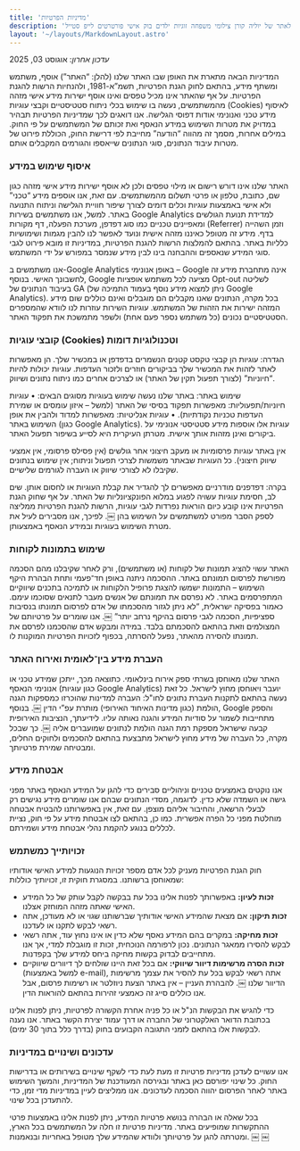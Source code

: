 ```yaml
---
title: 'מדיניות הפרטיות'
description: 'עמוד מדיניות הפרטיות לאתר של יוליה קורן צילומי משפחה זוגיות ילדים בוק אישי פורטרטים לייפ סטייל'
layout: '~/layouts/MarkdownLayout.astro'
---
```


_עדכון אחרון_: אוגוסט 03, 2025

המדיניות הבאה מתארת את האופן שבו האתר שלנו (להלן: “האתר”) אוסף, משתמש ומשתף מידע, בהתאם לחוק הגנת הפרטיות, תשמ”א-1981, ולהנחיות הרשות להגנת הפרטיות. על אף שהאתר אינו מכיל טפסים ואינו אוסף ישירות מידע אישי מזהה מהמשתמשים, נעשה בו שימוש בכלי ניתוח סטטיסטיים וקבצי עוגיות (Cookies) לאיסוף מידע טכני ואנונימי אודות דפוסי הגלישה. אנו דואגים לכך שמדיניות הפרטיות תבהיר במדויק את מטרות השימוש במידע הנאסף ואת זכותם של המשתמשים על פי החוק. במילים אחרות, מסמך זה מהווה “הודעה” מחייבת לפי דרישת החוק, הכוללת פירוט של מטרות עיבוד הנתונים, סוגי הנתונים שייאספו והגורמים המקבלים אותם.

### איסוף שימוש במידע

האתר שלנו אינו דורש רישום או מילוי טפסים ולכן לא אוסף ישירות מידע אישי מזהה כגון שם, כתובת, טלפון או פרטי תשלום מהמשתמשים. עם זאת, אנו אוספים מידע “טכני” ולא אישי באמצעות עוגיות וכלים דומים לצורך שיפור חוויית הגלישה וניתוח התנועה באתר. למשל, אנו משתמשים בשירות Google Analytics למדידת תנועת הגולשים ומאפיינים טכניים כמו סוג דפדפן, מערכת הפעלה, דף מקורות (Referrer) וזמן השהייה בדף. מידע זה מטופל כאיננו מזהה אישית ונועד לאפשר לנו להבין מגמות ושימושיות כלליות באתר. בהתאם להמלצות הרשות להגנת הפרטיות, במדיניות זו מובא פירוט לגבי סוגי המידע שנאספים וההבחנה בינו לבין מידע שנמסר במפורש על ידי המשתמש.

אנו משתמשים ב-Google Analytics באופן אנונימי – Google אינה מתחברת מידע זה לחשבונך האישי. בנוסף, Google מציעה לכל משתמש אופציות Opt-out לשליטה בעיבוד הנתונים של GA (ניתן למצוא מידע נוסף בעמוד התמיכה של Google Analytics). בכל מקרה, הנתונים שאנו מקבלים הם מוגבלים ואינם כוללים שום מידע המזהה ישירות את הזהות של המשתמש. עוגיות השירות עוזרות לנו לוודא שהמספרים הסטטיסטיים נכונים (כל משתמש נספר פעם אחת) ולשפר מתמשכת את תפקוד האתר.

### קובצי עוגיות (Cookies) וטכנולוגיות דומות

הגדרה: עוגיות הן קבצי טקסט קטנים הנשמרים בדפדפן או במכשיר שלך. הן מאפשרות לאתר לזהות את המכשיר שלך בביקורים חוזרים ולזכור העדפות. עוגיות יכולות להיות “חיוניות” (לצורך תפעול תקין של האתר) או לצרכים אחרים כמו ניתוח נתונים ושיווק.

שימוש באתר: באתר שלנו נעשה שימוש בעוגיות מסוגים הבאים:
	•	עוגיות חיוניות/תפעוליות: מאפשרות תפקוד בסיסי של האתר (למשל – איזון עומסים או שמירת העדפות טכניות נקודתיות).
	•	עוגיות אנליטיות: מאפשרות למדוד ולהבין את אופן השימוש באתר (כגון Google Analytics). עוגיות אלו אוספות מידע סטטיסטי אנונימי על ביקורים ואינן מזהות אותך אישית. מטרתן העיקרית היא לסייע בשיפור תפעול האתר.

אין באתר עוגיות פרסומיות או מעקב חיצוני אחר גולשים (אין פסילס פרסומי, אין אמצעי שיווק חיצוני). כל העוגיות שבאתר משמשות לצרכי תפעול וניתוח; אין שימוש בנתונים שקיבלו לא לצורכי שיווק או העברה לגורמים שלישיים.

בקרה: דפדפנים מודרניים מאפשרים לך להגדיר את קבלת העוגיות או לחסום אותן. שים לב, חסימת עוגיות עשויה לפגוע במלוא הפונקציונליות של האתר. על אף שחוק הגנת הפרטיות אינו קובע כיום הוראות נפרדות לגבי עוגיות, הרשות להגנת הפרטיות ממליצה לספק הסבר מפורט למשתמשים על השימוש בהן ￼. לפיכך, אנו מסבירים לעיל את מטרת השימוש בעוגיות ובמידע הנאסף באמצעותן.

### שימוש בתמונות לקוחות

האתר עשוי להציג תמונות של לקוחות (או משתמשים), ורק לאחר שקיבלנו מהם הסכמה מפורשת לפרסום תמונתם באתר. ההסכמה ניתנה באופן חד־פעמי ותחת הבהרת היקף השימוש – התמונות ישמשו להצגת פרופיל הלקוחות או לתמיכה בתכנים שיווקיים המתפרסמים באתר. לא נפרסם את תמונתם של אנשים מעבר לתנאים שסוכמו עימם. כאמור בפסיקה ישראלית, “לא ניתן לגזור מהסכמתו של אדם לפרסום תמונתו בנסיבות ספציפיות, הסכמה לגבי פרסום בהיקף נרחב יותר” ￼. אנו שומרים על פרטיותם של המצולמים וזאת בהתאם להסכמתם בלבד. במידה ומבקש אדם שהסכמנו לפרסם את תמונתו להסירה מהאתר, נפעל להסרתה, בכפוף לזכויות הפרטיות המוקנות לו.

### העברת מידע בין־לאומית ואירוח האתר

האתר שלנו מאוחסן בשרתי ספק אירוח בינלאומי. כתוצאה מכך, ייתכן שמידע טכני או אנונימי הנאסף (כגון עוגיות Google Analytics) יועבר ויאוחסן מחוץ לישראל. כל זאת נעשה בהתאם לתקנות העברת נתונים לחו"ל: העברה למדינות שהוכרזו כמספקות הגנה הולמת (כגון מדינות האיחוד האירופי) מותרת עפ”י הדין ￼. בנוסף, Google והספק מתחייבות לשמור על סודיות המידע והגנה נאותה עליו. לידיעתך, הנציבות האירופית קבעה שישראל מספקת רמת הגנה הולמת לנתונים שמועברים אליה ￼. כך שבכל מקרה, כל העברה של מידע מחוץ לישראל מתבצעת בהתאם להסכמים ולחוקים החלים, ומבטיחה שמירת פרטיותך.

### אבטחת מידע

אנו נוקטים באמצעים טכניים וניהוליים סבירים כדי להגן על המידע הנאסף באתר מפני גישה או השמדה שלא כדין. לדוגמה, מסדי הנתונים שבהם אנו שומרים מידע נגישים רק לבעלי הרשאה, והחיבור אליהם מוצפן. עם זאת, אין באפשרותנו להבטיח אבטחה מוחלטת מפני כל הפרה אפשרית. כמו כן, בהתאם לצו אבטחת מידע על פי חוק, נציית לכללים בנוגע להקמת נהלי אבטחת מידע ושמירתם.

### זכויותייך כמשתמש

חוק הגנת הפרטיות מעניק לכל אדם מספר זכויות הנוגעות למידע האישי אודותיו שמאוחסן ברשותנו. במסגרת חוקית זו, זכויותיך כוללות:

- **זכות לעיון:** באפשרותך לפנות אלינו בכל עת בבקשה לקבל עותק של כל המידע האישי שאתה מזהה המוחזק אצלנו.
- **זכות תיקון:** אם מצאת שהמידע האישי אודותיך שברשותנו שגוי או לא מעודכן, אתה רשאי לבקש לתקנו או לעדכנו.
- **זכות מחיקה:** במקרים בהם המידע נאסף שלא כדין או אינו נחוץ עוד, אתה רשאי לבקש להסירו ממאגר הנתונים. נכון לרפורמה הנוכחית, זכות זו מוגבלת למדי, אך אנו מתחייבים לבדוק בקשות מחיקה ביחס למידע שלך בקפדנות.
- **זכות הסרה מרשימות דיוור שיווקי:** אם בכל זאת היינו שולחים לך דיוורים שיווקיים (למשל באמצעות e-mail), אתה רשאי לבקש בכל עת להסיר את עצמך מרשימות הדיוור שלנו ￼. להבהרת העניין – אין באתר הצעת ניוזלטר או רשימות פרסום, אבל אנו כוללים סייג זה כאמצעי זהירות בהתאם להוראות הדין.

כדי להגיש את הבקשות הנ"ל או כל פניה אחרת הקשורה לפרטיות, ניתן לפנות אלינו בכתובת הדואר האלקטרוני של החברה או דרך עמוד יצירת הקשר באתר. אנו נענה לבקשות אלו בהתאם לזמני התגובה הקבועים בחוק (בדרך כלל בתוך 30 ימים).

### עדכונים ושינויים במדיניות

אנו עשויים לעדכן מדיניות פרטיות זו מעת לעת כדי לשקף שינויים בשירותים או בדרישות החוק. כל שינוי יפורסם כאן באתר ובגירסה המעודכנת של המדיניות, והמשך השימוש באתר לאחר הפרסום יהווה הסכמה לעדכונים. אנו ממליצים לעיין במדיניות מדי זמן, כדי להתעדכן בכל שינוי.

בכל שאלה או הבהרה בנושא פרטיות המידע, ניתן לפנות אלינו באמצעות פרטי ההתקשרות שמופיעים באתר. מדיניות פרטיות זו חלה על המשתמשים בכל הארץ, ומטרתה להגן על פרטיותך ולוודא שהמידע שלך מטופל באחריות ובנאמנות.  ￼ ￼
